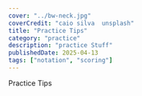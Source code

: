 ```yaml
---
cover: "../bw-neck.jpg"
coverCredit: "caio silva  unsplash"
title: "Practice Tips"
category: "practice"
description: "practice Stuff"
publishedDate: 2025-04-13
tags: ["notation", "scoring"]
---
```


Practice Tips